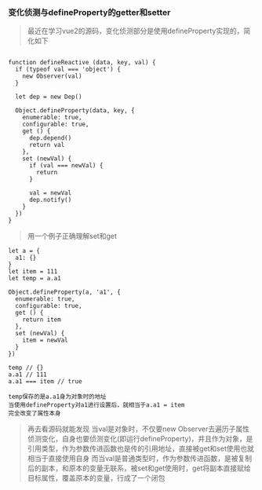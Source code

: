 ### 变化侦测与defineProperty的getter和setter

> 最近在学习vue2的源码，变化侦测部分是使用defineProperty实现的，简化如下

```

function defineReactive (data, key, val) {
  if (typeof val === 'object') {
    new Observer(val)
  }

  let dep = new Dep()

  Object.defineProperty(data, key, {
    enumerable: true,
    configurable: true,
    get () {
      dep.depend()
      return val
    },
    set (newVal) {
      if (val === newVal) {
        return
      }

      val = newVal
      dep.notify()
    }
  })
}
```

> 用一个例子正确理解set和get

```
let a = {
  a1: {}
}
let item = 111
let temp = a.a1

Object.defineProperty(a, 'a1', {
  enumerable: true,
  configurable: true,
  get () {
    return item
  },
  set (newVal) {
    item = newVal
  }
})

temp // {}
a.a1 // 111
a.a1 === item // true

temp保存的是a.a1身为对象时的地址
当使用defineProperty对a1进行设置后，就相当于a.a1 = item
完全改变了属性本身
```

> 再去看源码就能发现
> 当val是对象时，不仅要new Observer去遍历子属性侦测变化，自身也要侦测变化(即运行defineProperty)，并且作为对象，是引用类型，作为参数传进函数也是传的引用地址，直接被get和set使用也就相当于直接使用自身
> 而当val是普通类型时，作为参数传进函数，是被复制后的副本，和原本的变量无联系，被set和get使用时，get将副本直接赋给目标属性，覆盖原本的变量，行成了一个闭包